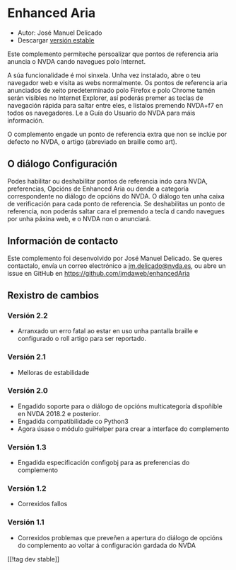 # Enhanced Aria #

* Autor: José Manuel Delicado
* Descargar [versión estable][1]

Este complemento permíteche persoalizar que pontos de referencia aria
anuncia o NVDA cando navegues polo Internet.

A súa funcionalidade é moi sinxela. Unha vez instalado, abre o teu navegador
web e  visita as webs normalmente. Os pontos de referencia aria anunciados
de xeito predeterminado polo Firefox e polo Chrome tamén serán visibles no
Internet Explorer, así poderás premer as teclas de navegación rápida para
saltar entre eles, e listalos premendo NVDA+f7 en todos os navegadores. Le a
Guía do Usuario do NVDA para máis información.

O complemento engade un ponto de referencia extra que non se inclúe por
defecto no NVDA, o artigo (abreviado en braille como art).

## O diálogo Configuración

Podes habilitar ou deshabilitar pontos de referencia indo cara NVDA,
preferencias, Opcións de Enhanced Aria ou dende a categoría correspondente
no diálogo de opcións do NVDA. O diálogo ten unha caixa de verificación para
cada ponto de referencia. Se deshabilitas un ponto de referencia, non
poderás saltar cara el premendo a tecla d cando navegues por unha páxina
web, e o NVDA non o anunciará.

## Información de contacto

Este complemento foi desenvolvido por José Manuel Delicado. Se queres
contactalo, envía un correo electrónico a jm.delicado@nvda.es, ou abre un
issue en GitHub en https://github.com/jmdaweb/enhancedAria

## Rexistro de cambios

### Versión 2.2

* Arranxado un erro fatal ao estar en uso unha pantalla braille e
  configurado o roll artigo para ser reportado.

### Versión 2.1

* Melloras de estabilidade

### Versión 2.0

* Engadido soporte para o diálogo de opcións multicategoría dispoñible en
  NVDA 2018.2 e posterior.
* Engadida compatibilidade co Python3
* Agora úsase o módulo guiHelper para crear a interface do complemento

### Versión 1.3

* Engadida especificación configobj para as preferencias do complemento

### Versión 1.2

* Correxidos fallos

### Versión 1.1

* Correxidos problemas que preveñen a apertura do diálogo de opcións do
  complemento ao voltar á configuración gardada do NVDA

[[!tag dev stable]]

[1]: https://addons.nvda-project.org/files/get.php?file=earia
